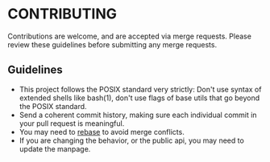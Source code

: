 CONTRIBUTING
============

Contributions are welcome, and are accepted via merge requests. Please review these guidelines before submitting any merge requests.

## Guidelines

* This project follows the POSIX standard very strictly: Don't use syntax of extended shells like bash(1), don't use flags of base utils that go beyond the POSIX standard.
* Send a coherent commit history, making sure each individual commit in your pull request is meaningful.
* You may need to [rebase](https://git-scm.com/book/en/v2/Git-Branching-Rebasing) to avoid merge conflicts.
* If you are changing the behavior, or the public api, you may need to update the manpage.
